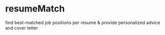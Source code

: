 # resumeMatch
find best-matched job positions per resume &amp; provide personalized advice and cover letter
